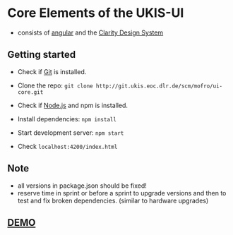 # Core Elements of the UKIS-UI
- consists of [angular](https://angular.io/) and the [Clarity Design System](https://vmware.github.io/clarity/)


## Getting started
- Check if [Git](https://git-scm.com/) is installed.
- Clone the repo: `git clone http://git.ukis.eoc.dlr.de/scm/mofro/ui-core.git`
- Check if [Node.js](https://nodejs.org/) and npm is installed.
- Install dependencies: `npm install`

- Start development server: `npm start`
- Check `localhost:4200/index.html`

## Note
- all versions in package.json should be fixed! 
- reserve time in sprint or before a sprint to upgrade versions and then to test and fix broken dependencies. (similar to hardware upgrades)


## [DEMO](http://git.ukis.eoc.dlr.de/pages/MOFRO/ui-core/master/browse/dist/index.html)
